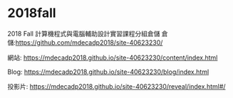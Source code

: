 # 2018fall
2018 Fall 計算機程式與電腦輔助設計實習課程分組倉儲
倉儲:https://github.com/mdecadp2018/site-40623230/

網站: https://mdecadp2018.github.io/site-40623230/content/index.html

Blog: https://mdecadp2018.github.io/site-40623230/blog/index.html

投影片: https://mdecadp2018.github.io/site-40623230/reveal/index.html#/
